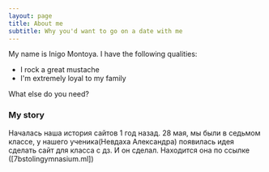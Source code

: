 ```yaml
---
layout: page
title: About me
subtitle: Why you'd want to go on a date with me
---
```


My name is Inigo Montoya. I have the following qualities:

- I rock a great mustache
- I'm extremely loyal to my family

What else do you need?

### My story

Началась наша история сайтов 1 год назад. 28 мая, мы были в седьмом классе, у нашего ученика(Невдаха Александра) появилась идея сделать сайт для класса с дз. И он сделал. Находится она по ссылке ([7bstolingymnasium.ml])
